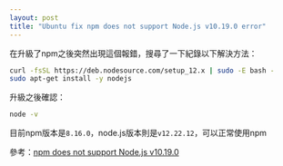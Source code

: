 ```yaml
---
layout: post
title: "Ubuntu fix npm does not support Node.js v10.19.0 error"
---
```


在升級了npm之後突然出現這個報錯，搜尋了一下紀錄以下解決方法：

```bash
curl -fsSL https://deb.nodesource.com/setup_12.x | sudo -E bash -
sudo apt-get install -y nodejs
```

升級之後確認：
```bash
node -v
```

目前npm版本是`8.16.0`，node.js版本則是`v12.22.12`，可以正常使用npm

參考：[npm does not support Node.js v10.19.0](https://askubuntu.com/questions/1382565/npm-does-not-support-node-js-v10-19-0)
